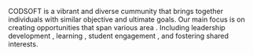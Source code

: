 CODSOFT is a vibrant and diverse cummunity that brings together individuals with similar objective and ultimate goals. Our main focus is on creating opportunities that span various area . Including leadership development , learning , student engagement , and fostering shared interests.
